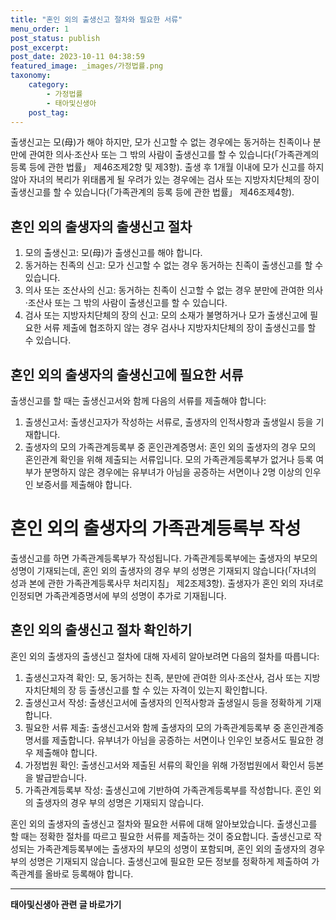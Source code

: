 ```yaml
---
title: "혼인 외의 출생신고 절차와 필요한 서류"
menu_order: 1
post_status: publish
post_excerpt: 
post_date: 2023-10-11 04:38:59
featured_image: _images/가정법률.png
taxonomy:
    category:
        - 가정법률
        - 태아및신생아
    post_tag:
---
```




출생신고는 모(母)가 해야 하지만, 모가 신고할 수 없는 경우에는 동거하는 친족이나 분만에 관여한 의사·조산사 또는 그 밖의 사람이 출생신고를 할 수 있습니다(「가족관계의 등록 등에 관한 법률」 제46조제2항 및 제3항). 출생 후 1개월 이내에 모가 신고를 하지 않아 자녀의 복리가 위태롭게 될 우려가 있는 경우에는 검사 또는 지방자치단체의 장이 출생신고를 할 수 있습니다(「가족관계의 등록 등에 관한 법률」 제46조제4항).

## 혼인 외의 출생자의 출생신고 절차

1. 모의 출생신고: 모(母)가 출생신고를 해야 합니다.
2. 동거하는 친족의 신고: 모가 신고할 수 없는 경우 동거하는 친족이 출생신고를 할 수 있습니다.
3. 의사 또는 조산사의 신고: 동거하는 친족이 신고할 수 없는 경우 분만에 관여한 의사·조산사 또는 그 밖의 사람이 출생신고를 할 수 있습니다.
4. 검사 또는 지방자치단체의 장의 신고: 모의 소재가 불명하거나 모가 출생신고에 필요한 서류 제출에 협조하지 않는 경우 검사나 지방자치단체의 장이 출생신고를 할 수 있습니다.

## 혼인 외의 출생자의 출생신고에 필요한 서류

출생신고를 할 때는 출생신고서와 함께 다음의 서류를 제출해야 합니다:

1. 출생신고서: 출생신고자가 작성하는 서류로, 출생자의 인적사항과 출생일시 등을 기재합니다.
2. 출생자의 모의 가족관계등록부 중 혼인관계증명서: 혼인 외의 출생자의 경우 모의 혼인관계 확인을 위해 제출되는 서류입니다. 모의 가족관계등록부가 없거나 등록 여부가 분명하지 않은 경우에는 유부녀가 아님을 공증하는 서면이나 2명 이상의 인우인 보증서를 제출해야 합니다.

# 혼인 외의 출생자의 가족관계등록부 작성

출생신고를 하면 가족관계등록부가 작성됩니다. 가족관계등록부에는 출생자의 부모의 성명이 기재되는데, 혼인 외의 출생자의 경우 부의 성명은 기재되지 않습니다(「자녀의 성과 본에 관한 가족관계등록사무 처리지침」 제2조제3항). 출생자가 혼인 외의 자녀로 인정되면 가족관계증명서에 부의 성명이 추가로 기재됩니다.

## 혼인 외의 출생신고 절차 확인하기

혼인 외의 출생자의 출생신고 절차에 대해 자세히 알아보려면 다음의 절차를 따릅니다:

1. 출생신고자격 확인: 모, 동거하는 친족, 분만에 관여한 의사·조산사, 검사 또는 지방자치단체의 장 등 출생신고를 할 수 있는 자격이 있는지 확인합니다.
2. 출생신고서 작성: 출생신고서에 출생자의 인적사항과 출생일시 등을 정확하게 기재합니다.
3. 필요한 서류 제출: 출생신고서와 함께 출생자의 모의 가족관계등록부 중 혼인관계증명서를 제출합니다. 유부녀가 아님을 공증하는 서면이나 인우인 보증서도 필요한 경우 제출해야 합니다.
4. 가정법원 확인: 출생신고서와 제출된 서류의 확인을 위해 가정법원에서 확인서 등본을 발급받습니다.
5. 가족관계등록부 작성: 출생신고에 기반하여 가족관계등록부를 작성합니다. 혼인 외의 출생자의 경우 부의 성명은 기재되지 않습니다.

혼인 외의 출생자의 출생신고 절차와 필요한 서류에 대해 알아보았습니다. 출생신고를 할 때는 정확한 절차를 따르고 필요한 서류를 제출하는 것이 중요합니다. 출생신고로 작성되는 가족관계등록부에는 출생자의 부모의 성명이 포함되며, 혼인 외의 출생자의 경우 부의 성명은 기재되지 않습니다. 출생신고에 필요한 모든 정보를 정확하게 제출하여 가족관계를 올바로 등록해야 합니다.











<!-- wp:separator -->
<hr class="wp-block-separator has-alpha-channel-opacity"/>
<!-- /wp:separator -->

<!-- wp:group {"backgroundColor":"base","layout":{"type":"constrained"}} -->
<div class="wp-block-group has-base-background-color has-background"><!-- wp:paragraph {"align":"center","fontSize":"large"} -->
<p class="has-text-align-center has-large-font-size"><strong>태아및신생아 관련 글 바로가기</strong></p>
<!-- /wp:paragraph -->


<!-- wp:latest-posts
{"categories":[{"id":1496,"count":19,"description":"","link":"https://uknowlaw.com/category/%ed%83%9c%ec%95%84%eb%b0%8f%ec%8b%a0%ec%83%9d%ec%95%84/","name":"태아및신생아","slug":"태아및신생아","taxonomy":"category","parent":0,"meta":[],"_links":{"self":[{"href":"https://uknowlaw.com/wp-json/wp/v2/categories/1496"}],"collection":[{"href":"https://uknowlaw.com/wp-json/wp/v2/categories"}],"about":[{"href":"https://uknowlaw.com/wp-json/wp/v2/taxonomies/category"}],"wp:post_type":[{"href":"https://uknowlaw.com/wp-json/wp/v2/posts?categories=1496"}],"curies":[{"name":"wp","href":"https://api.w.org/{rel}","templated":true}]}}],"postsToShow":100,"excerptLength":28,"postLayout":"grid","columns":2,"featuredImageAlign":"left","featuredImageSizeSlug":"large","fontSize":"medium"} /--></div>
<!-- /wp:group -->
